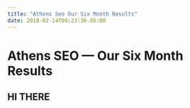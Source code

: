 ```yaml
---
title: "Athens Seo Our Six Month Results"
date: 2018-02-14T09:23:36-05:00
---
```


Athens SEO &mdash; Our Six Month Results
========================================

## HI THERE
